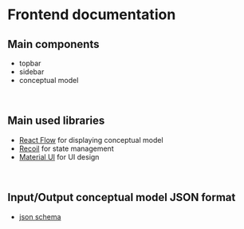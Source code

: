 # Frontend documentation

## Main components
- topbar
- sidebar
- conceptual model

<br/>

## Main used libraries
- [React Flow](https://reactflow.dev/) for displaying conceptual model
- [Recoil](https://recoiljs.org/) for state management
- [Material UI](https://mui.com/) for UI design

<br/>

## Input/Output conceptual model JSON format
- [json schema](https://schemas.dataspecer.com/adapters/simplified-semantic-model.v1.0.schema.json)
